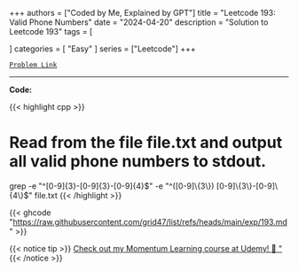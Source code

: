 
+++
authors = ["Coded by Me, Explained by GPT"]
title = "Leetcode 193: Valid Phone Numbers"
date = "2024-04-20"
description = "Solution to Leetcode 193"
tags = [
    
]
categories = [
    "Easy"
]
series = ["Leetcode"]
+++



[`Problem Link`](https://leetcode.com/problems/valid-phone-numbers/description/)

---

**Code:**

{{< highlight cpp >}}
# Read from the file file.txt and output all valid phone numbers to stdout.
grep -e "^[0-9]\{3\}-[0-9]\{3\}-[0-9]\{4\}$" -e "^([0-9]\{3\}) [0-9]\{3\}-[0-9]\{4\}$" file.txt
{{< /highlight >}}

{{< ghcode "https://raw.githubusercontent.com/grid47/list/refs/heads/main/exp/193.md" >}}

{{< notice tip >}}
[Check out my Momentum Learning course at Udemy! 🚀 "](https://www.udemy.com/course/blind-75-the-data-structures-and-algorithms-essentials/)
{{< /notice >}}

